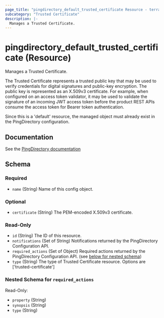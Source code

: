 ```yaml
---
page_title: "pingdirectory_default_trusted_certificate Resource - terraform-provider-pingdirectory"
subcategory: "Trusted Certificate"
description: |-
  Manages a Trusted Certificate.
---
```


# pingdirectory_default_trusted_certificate (Resource)

Manages a Trusted Certificate.

The Trusted Certificate represents a trusted public key that may be used to verify credentials for digital signatures and public-key encryption. The public key is represented as an X.509v3 certificate. For example, when configured on an access token validator, it may be used to validate the signature of an incoming JWT access token before the product REST APIs consume the access token for Bearer token authentication.

Since this is a 'default' resource, the managed object must already exist in the PingDirectory configuration.



## Documentation
See the [PingDirectory documentation](https://docs.pingidentity.com/r/en-us/pingdirectory-93/pd_ds_use_locally_config_trusted_cert)

<!-- schema generated by tfplugindocs -->
## Schema

### Required

- `name` (String) Name of this config object.

### Optional

- `certificate` (String) The PEM-encoded X.509v3 certificate.

### Read-Only

- `id` (String) The ID of this resource.
- `notifications` (Set of String) Notifications returned by the PingDirectory Configuration API.
- `required_actions` (Set of Object) Required actions returned by the PingDirectory Configuration API. (see [below for nested schema](#nestedatt--required_actions))
- `type` (String) The type of Trusted Certificate resource. Options are ['trusted-certificate']

<a id="nestedatt--required_actions"></a>
### Nested Schema for `required_actions`

Read-Only:

- `property` (String)
- `synopsis` (String)
- `type` (String)



